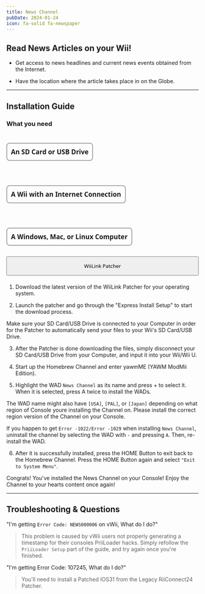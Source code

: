 ```yaml
---
title: News Channel
pubDate: 2024-01-24
icon: fa-solid fa-newspaper
---
```

## Read News Articles on your Wii!

- Get access to news headlines and current news events obtained from the Internet.

- Have the location where the article takes place in on the Globe.
___
## Installation Guide

### What you need
<div style="display:flex; gap:18px; flex-wrap:wrap; position:relative;"><h4 style="font-size:17px; font-family:system-ui; padding:10px; border:2px solid #00000060; border-radius:8px;"><i class="fa-solid fa-sd-card"></i> An SD Card or USB Drive</h4> <h4 style="font-size:17px; font-family:system-ui; padding:10px; border:2px solid #00000060; border-radius:8px;"><i class="fa-solid fa-globe"></i> A Wii with an Internet Connection</h4> <h4 style="font-size:17px; font-family:system-ui; padding:10px; border:2px solid #00000060; border-radius:8px;"><i class="fa-solid fa-desktop"></i> A Windows, Mac, or Linux Computer</h4></div>

<div style="width:100%; height:40px; margin-top:5px;  border-radius:8px;  position:relative;">
<a href="https://github.com/WiiLink24/WiiLink24-Patcher/releases"><button type="button" style="width:100%; height:50px;  font-family:system-ui;" class="btn1 btn btn-success"><i class="fa-solid fa-download"></i> WiiLink Patcher</button></a>
</div>
</br>

1. Download the latest version of the WiiLink Patcher for your operating system.

2. Launch the patcher and go through the "Express Install Setup" to start the download process.

<l class="notice generic fullwidth">Make sure your SD Card/USB Drive is connected to your Computer in order for the Patcher to automatically send your files to your Wii's SD Card/USB Drive.</l>

3. After the Patcher is done downloading the files, simply disconnect your SD Card/USB Drive from your Computer, and input it into your Wii/Wii U.

4. Start up the Homebrew Channel and enter yawmME (YAWM ModMii Edition).

5. Highlight the WAD `News Channel` as its name and press + to select it. When it is selected, press A twice to install the WADs.

<l class="notice info fullwidth">The WAD name might also have `[USA]`, `[PAL]`, or `[Japan]` depending on what region of Console youre installing the Channel on. Please install the correct region version of the Channel on your Console.</l>

<l class="notice generic fullwidth">If you happen to get `Error -1022/Error -1029` when installing `News Channel`, uninstall the channel by selecting the WAD with `-` and pressing `A`. Then, re-install the WAD.</l>

6. After it is successfully installed, press the HOME Button to exit back to the Homebrew Channel. Press the HOME Button again and select `"Exit to System Menu"`.

<l class="notice success fullwidth center">Congrats! You've installed the News Channel on your Console! Enjoy the Channel to your hearts content once again!</l>
___
## Troubleshooting & Questions

"I'm getting `Error Code: NEWS000006` on vWii, What do I do?"
> This problem is caused by vWii users not properly generating a timestamp for their consoles PriiLoader hacks. Simply refollow the `PriiLoader Setup` part of the guide, and try again once you're finished.

"I'm getting Error Code: 107245, What do I do?"
> You'll need to install a Patched IOS31 from the Legacy RiiConnect24 Patcher.

